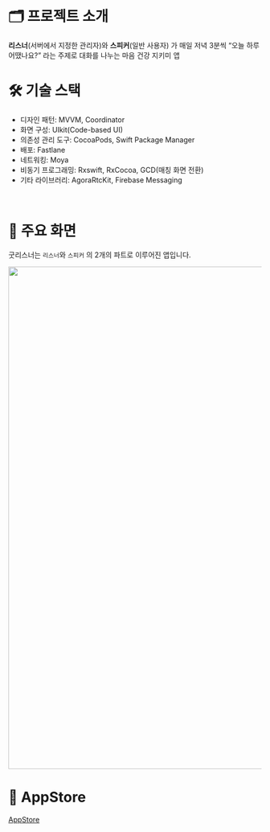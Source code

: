 # 🗂️ 프로젝트 소개
**리스너**(서버에서 지정한 관리자)와 **스피커**(일반 사용자) 가 매일 저녁 3분씩 “오늘 하루 어땠나요?” 라는 주제로 대화를 나누는 마음 건강 지키미 앱 
<br/>

# 🛠️ 기술 스택
- 디자인 패턴: MVVM, Coordinator
- 화면 구성: UIkit(Code-based UI)
- 의존성 관리 도구: CocoaPods, Swift Package Manager
- 배포: Fastlane
- 네트워킹: Moya
- 비동기 프로그래밍: Rxswift, RxCocoa, GCD(매칭 화면 전환)
- 기타 라이브러리: AgoraRtcKit, Firebase Messaging
<br/>

# 📱 주요 화면
굿리스너는 `리스너`와 `스피커` 의 2개의 파트로 이루어진 앱입니다. <br/>

<img src = "https://github.com/JYPjoy/goodlistener-ios/assets/84610593/ac0192a0-82ff-42f3-acf1-cecc4761f141" width = "1000">

<br/>

# 🛒 AppStore
[AppStore](https://apps.apple.com/us/app/%EA%B5%BF%EB%A6%AC%EC%8A%A4%EB%84%88/id1641642480)
